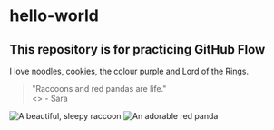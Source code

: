 # hello-world
## This repository is for practicing GitHub Flow

I love noodles, cookies, the colour purple and Lord of the Rings.

> "Raccoons and red pandas are life." <br><> - Sara </br>



![A beautiful, sleepy raccoon](https://images.unsplash.com/photo-1516207391731-7ea07f1e29eb?q=80&w=1974&auto=format&fit=crop&ixlib=rb-4.0.3&ixid=M3wxMjA3fDB8MHxwaG90by1wYWdlfHx8fGVufDB8fHx8fA%3D%3D)
![An adorable red panda](https://images.unsplash.com/photo-1542880941-1abfea46bba6?q=80&w=1854&auto=format&fit=crop&ixlib=rb-4.0.3&ixid=M3wxMjA3fDB8MHxwaG90by1wYWdlfHx8fGVufDB8fHx8fA%3D%3D)